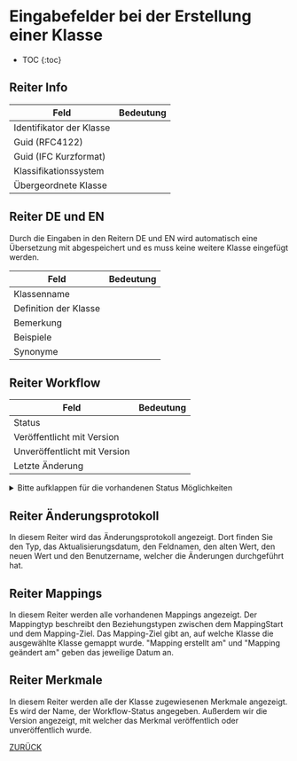 # Eingabefelder bei der Erstellung einer Klasse

* TOC
{:toc}

## Reiter Info
Feld|Bedeutung
----|---------
Identifikator der Klasse|
Guid (RFC4122)|
Guid (IFC Kurzformat)|
Klassifikationssystem|
Übergeordnete Klasse|  

## Reiter DE und EN
Durch die Eingaben in den Reitern DE und EN wird automatisch eine Übersetzung mit abgespeichert und es muss keine weitere Klasse eingefügt werden.

Feld|Bedeutung
----|---------
Klassenname|
Definition der Klasse|
Bemerkung|
Beispiele|
Synonyme|

## Reiter Workflow
Feld|Bedeutung
----|---------
Status|
Veröffentlicht mit Version|
Unveröffentlicht mit Version|
Letzte Änderung|

<details>
  <summary>Bitte aufklappen für die vorhandenen Status Möglichkeiten</summary>
  
  - Abgekündigt
  - Änderung angefragt
  - Angefragt
  - Erfasst
  - Freigabe Katalogausschuss beantragt
  - Geprüft
  - Nicht übersetzt
  - Obsolet
  - Publiziert
  - Übersetzt
  - Übersetzung geprüft
  
  </details>

## Reiter Änderungsprotokoll
In diesem Reiter wird das Änderungsprotokoll angezeigt.
Dort finden Sie den Typ, das Aktualisierungsdatum, den Feldnamen, den alten Wert, den neuen Wert und den Benutzername, welcher die Änderungen durchgeführt hat.

## Reiter Mappings
In diesem Reiter werden alle vorhandenen Mappings angezeigt.
Der Mappingtyp beschreibt den Beziehungstypen zwischen dem MappingStart und dem Mapping-Ziel.
Das Mapping-Ziel gibt an, auf welche Klasse die ausgewählte Klasse gemappt wurde.
"Mapping erstellt am" und "Mapping geändert am" geben das jeweilige Datum an.

## Reiter Merkmale
In diesem Reiter werden alle der Klasse zugewiesenen Merkmale angezeigt.
Es wird der Name, der Workflow-Status angegeben. Außerdem wir die Version angezeigt, mit welcher das Merkmal veröffentlich oder unveröffentlich wurde.


[ZURÜCK](Eingabefelder.md)
